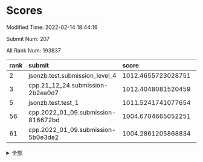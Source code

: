 # Scores

Modified Time: 2022-02-14 18:44:16

Submit Num: 207

All Rank Num: 193837

| rank |               submit               |       score        |       sigma        | pk_num |
| :--- | :--------------------------------- | :----------------- | :----------------- | :----- |
| 2    | jsonzb.test.submission_level_4     | 1012.4655723028751 | 0.820627348808536  | 3745   |
| 3    | cpp.21_12_24.submission-2b2ea0d7   | 1012.4048081520459 | 0.7937808881265357 | 3744   |
| 5    | jsonzb.test.test_1                 | 1011.5241741077654 | 0.8031840570272893 | 3743   |
| 56   | cpp.2022_01_09.submission-816672bd | 1004.6704665052251 | 0.723044761997865  | 3748   |
| 61   | cpp.2022_01_09.submission-5b0e3de2 | 1004.2861205868834 | 0.7100512877743769 | 3749   |


<details>
<summary>全部</summary>

| rank |                 submit                 |       score        |       sigma        | pk_num |
| :--- | :------------------------------------- | :----------------- | :----------------- | :----- |
| 1    | gobigger.level_3.submission_level_3_27 | 1012.4747556774016 | 0.7905440992826829 | 3748   |
| 2    | jsonzb.test.submission_level_4         | 1012.4655723028751 | 0.820627348808536  | 3745   |
| 3    | cpp.21_12_24.submission-2b2ea0d7       | 1012.4048081520459 | 0.7937808881265357 | 3744   |
| 4    | gobigger.level_3.submission_level_3_38 | 1012.196626349921  | 0.7798232050848546 | 3748   |
| 5    | jsonzb.test.test_1                     | 1011.5241741077654 | 0.8031840570272893 | 3743   |
| 6    | gobigger.level_3.submission_level_3_23 | 1011.3500694500286 | 0.7588449915945562 | 3742   |
| 7    | gobigger.level_3.submission_level_3_4  | 1011.2744833785628 | 0.7725783682897817 | 3745   |
| 8    | gobigger.level_3.submission_level_3_7  | 1011.2495144023877 | 0.7763479867204214 | 3742   |
| 9    | gobigger.level_3.submission_level_3_41 | 1011.2061597496696 | 0.7599377480115074 | 3746   |
| 10   | gobigger.level_3.submission_level_3_16 | 1011.1597254062583 | 0.7834538323377248 | 3742   |
| 11   | gobigger.level_3.submission_level_3_10 | 1011.1042959883428 | 0.8068008204834022 | 3739   |
| 12   | gobigger.level_3.submission_level_3_37 | 1010.9390723557706 | 0.7592361994089747 | 3746   |
| 13   | gobigger.level_3.submission_level_3_14 | 1010.7964845636515 | 0.7760603066092023 | 3749   |
| 14   | gobigger.level_3.submission_level_3_24 | 1010.7852563458621 | 0.7710902866292554 | 3745   |
| 15   | gobigger.level_3.submission_level_3_6  | 1010.5624521219587 | 0.788862893915463  | 3742   |
| 16   | gobigger.level_3.submission_level_3_15 | 1010.4250815126971 | 0.776423100927049  | 3745   |
| 17   | gobigger.level_3.submission_level_3_13 | 1010.4129135369083 | 0.7474563921439032 | 3745   |
| 18   | gobigger.level_3.submission_level_3_49 | 1010.3902848602027 | 0.7721843425170067 | 3746   |
| 19   | gobigger.level_3.submission_level_3_11 | 1010.3720770822729 | 0.7607864419784839 | 3744   |
| 20   | gobigger.level_3.submission_level_3_25 | 1010.3622306006553 | 0.752073900279082  | 3744   |
| 21   | gobigger.level_3.submission_level_3_40 | 1010.3262532956072 | 0.7533317223491047 | 3742   |
| 22   | gobigger.level_3.submission_level_3_19 | 1010.3255275018445 | 0.761892127423413  | 3741   |
| 23   | gobigger.level_3.submission_level_3_8  | 1010.322227375302  | 0.7589165363729095 | 3744   |
| 24   | gobigger.level_3.submission_level_3_42 | 1010.2719623479951 | 0.7493216318683132 | 3749   |
| 25   | gobigger.level_3.submission_level_3_36 | 1010.203360865217  | 0.7698737171122864 | 3745   |
| 26   | gobigger.level_3.submission_level_3_2  | 1010.0484933056516 | 0.7763580859709732 | 3741   |
| 27   | gobigger.level_3.submission_level_3_44 | 1009.8484573846695 | 0.7577008500886776 | 3748   |
| 28   | gobigger.level_3.submission_level_3_28 | 1009.8444944523682 | 0.7708681510388907 | 3745   |
| 29   | gobigger.level_3.submission_level_3_22 | 1009.7659923881615 | 0.7415955539392834 | 3744   |
| 30   | gobigger.level_3.submission_level_3_48 | 1009.6348269960268 | 0.7702040309059972 | 3749   |
| 31   | gobigger.level_3.submission_level_3_20 | 1009.6314246176012 | 0.7715732870936467 | 3748   |
| 32   | gobigger.level_3.submission_level_3_26 | 1009.609084430251  | 0.7967661105094346 | 3749   |
| 33   | gobigger.level_3.submission_level_3_30 | 1009.5656113424449 | 0.7463192712488397 | 3749   |
| 34   | gobigger.level_3.submission_level_3_45 | 1009.4796626483618 | 0.7547931937698129 | 3745   |
| 35   | gobigger.level_3.submission_level_3_3  | 1009.4543536984322 | 0.7510809593501102 | 3745   |
| 36   | gobigger.level_3.submission_level_3_1  | 1009.4482242390079 | 0.7509583943687737 | 3745   |
| 37   | gobigger.level_3.submission_level_3_29 | 1009.434571760839  | 0.7506572012410245 | 3745   |
| 38   | gobigger.level_3.submission_level_3_47 | 1009.4135570326877 | 0.7631705221065245 | 3741   |
| 39   | gobigger.level_3.submission_level_3_12 | 1009.3959117541771 | 0.7618199125683411 | 3748   |
| 40   | gobigger.level_3.submission_level_3_5  | 1009.3449245854648 | 0.7544019933239909 | 3742   |
| 41   | gobigger.level_3.submission_level_3_43 | 1009.2384984873061 | 0.7399012852660433 | 3745   |
| 42   | gobigger.level_3.submission_level_3_35 | 1008.9426548344227 | 0.7599309733235718 | 3746   |
| 43   | gobigger.level_3.submission_level_3_32 | 1008.9322475997706 | 0.743498290939948  | 3747   |
| 44   | gobigger.level_3.submission_level_3_0  | 1008.9145763502227 | 0.7555063741545176 | 3746   |
| 45   | gobigger.level_3.submission_level_3_33 | 1008.8062818483988 | 0.7430651519659568 | 3748   |
| 46   | gobigger.level_3.submission_level_3_31 | 1008.6685341766408 | 0.7776171536761932 | 3747   |
| 47   | gobigger.level_3.submission_level_3_34 | 1008.6598180113161 | 0.7456935675106603 | 3747   |
| 48   | gobigger.level_3.submission_level_3_17 | 1008.6288459020965 | 0.7381638062818789 | 3748   |
| 49   | gobigger.level_3.submission_level_3_39 | 1008.5639909442929 | 0.744151611371848  | 3752   |
| 50   | gobigger.level_3.submission_level_3_46 | 1008.5170294153154 | 0.7300409503428477 | 3741   |
| 51   | gobigger.level_3.submission_level_3_18 | 1008.4784517650493 | 0.7350484255481496 | 3750   |
| 52   | gobigger.level_3.submission_level_3_9  | 1008.3918135494743 | 0.7468731192762859 | 3745   |
| 53   | gobigger.level_3.submission_level_3_21 | 1008.2150819238838 | 0.7403069736145114 | 3750   |
| 54   | gobigger.level_1.submission_level_1_23 | 1005.3062755535005 | 0.7236495891975473 | 3742   |
| 55   | gobigger.level_1.submission_level_1_17 | 1004.7958716892515 | 0.7220143692507119 | 3748   |
| 56   | cpp.2022_01_09.submission-816672bd     | 1004.6704665052251 | 0.723044761997865  | 3748   |
| 57   | gobigger.level_1.submission_level_1_48 | 1004.5655923715896 | 0.7327392455569326 | 3750   |
| 58   | gobigger.level_1.submission_level_1_49 | 1004.4642405475614 | 0.728688450921564  | 3745   |
| 59   | gobigger.level_1.submission_level_1_14 | 1004.4526204670058 | 0.7207242943326289 | 3747   |
| 60   | gobigger.level_1.submission_level_1_29 | 1004.3423405034857 | 0.7210909861439451 | 3751   |
| 61   | cpp.2022_01_09.submission-5b0e3de2     | 1004.2861205868834 | 0.7100512877743769 | 3749   |
| 62   | gobigger.level_1.submission_level_1_33 | 1004.2620835654918 | 0.724669566335265  | 3744   |
| 63   | gobigger.level_1.submission_level_1_19 | 1004.2383229775862 | 0.7138318349479384 | 3746   |
| 64   | gobigger.level_1.submission_level_1_11 | 1004.1737583365244 | 0.709807248802723  | 3744   |
| 65   | gobigger.level_1.submission_level_1_0  | 1004.1580466263737 | 0.7198576484114458 | 3739   |
| 66   | gobigger.level_1.submission_level_1_44 | 1003.9747419299389 | 0.7209953263038191 | 3746   |
| 67   | gobigger.level_1.submission_level_1_22 | 1003.8805573080824 | 0.7168063874833659 | 3746   |
| 68   | gobigger.level_1.submission_level_1_41 | 1003.837032828016  | 0.7221158649274192 | 3745   |
| 69   | gobigger.level_1.submission_level_1_8  | 1003.7976198124771 | 0.7165879567251162 | 3748   |
| 70   | gobigger.level_1.submission_level_1_7  | 1003.7774371953951 | 0.7040903869011703 | 3747   |
| 71   | gobigger.level_1.submission_level_1_15 | 1003.701837616011  | 0.7194105345079058 | 3743   |
| 72   | gobigger.level_1.submission_level_1_13 | 1003.6558342237122 | 0.7154610822642489 | 3744   |
| 73   | gobigger.level_1.submission_level_1_34 | 1003.6347227160305 | 0.7162125074067818 | 3745   |
| 74   | gobigger.level_1.submission_level_1_26 | 1003.5412016141152 | 0.7217895074423549 | 3742   |
| 75   | gobigger.level_1.submission_level_1_18 | 1003.4872242238695 | 0.7181882331513472 | 3743   |
| 76   | gobigger.level_1.submission_level_1_20 | 1003.3825859756606 | 0.7232385425187582 | 3749   |
| 77   | gobigger.level_1.submission_level_1_30 | 1003.3803277005088 | 0.7091794631786755 | 3740   |
| 78   | gobigger.level_1.submission_level_1_27 | 1003.2864686620009 | 0.717119431054869  | 3743   |
| 79   | gobigger.level_1.submission_level_1_24 | 1003.2791390517384 | 0.7204836055907452 | 3744   |
| 80   | gobigger.level_1.submission_level_1_28 | 1003.2665259903741 | 0.7184987080573716 | 3747   |
| 81   | gobigger.level_1.submission_level_1_43 | 1003.2278074034732 | 0.7091702618347336 | 3740   |
| 82   | gobigger.level_1.submission_level_1_3  | 1003.119845159687  | 0.7170695724840954 | 3743   |
| 83   | gobigger.level_1.submission_level_1_16 | 1003.1077364767527 | 0.7225971622810331 | 3746   |
| 84   | gobigger.level_1.submission_level_1_5  | 1003.0899212320201 | 0.7260964222336037 | 3750   |
| 85   | gobigger.level_1.submission_level_1_12 | 1003.0457958733467 | 0.7120524688797099 | 3743   |
| 86   | gobigger.level_1.submission_level_1_21 | 1002.9679040337992 | 0.7127630752547568 | 3746   |
| 87   | gobigger.level_1.submission_level_1_36 | 1002.9164382967479 | 0.7158606190453284 | 3746   |
| 88   | gobigger.level_1.submission_level_1_10 | 1002.8206745149015 | 0.7201074588816564 | 3747   |
| 89   | gobigger.level_1.submission_level_1_6  | 1002.8155856233005 | 0.7141696677372997 | 3744   |
| 90   | gobigger.level_1.submission_level_1_42 | 1002.8074684015235 | 0.7255585346783273 | 3740   |
| 91   | gobigger.level_1.submission_level_1_2  | 1002.7273844552427 | 0.7217488202708263 | 3746   |
| 92   | gobigger.level_1.submission_level_1_39 | 1002.597163964182  | 0.7160914770716635 | 3748   |
| 93   | gobigger.level_1.submission_level_1_45 | 1002.5522593424496 | 0.6991792321548654 | 3740   |
| 94   | gobigger.level_1.submission_level_1_40 | 1002.4170323379117 | 0.7096694333406656 | 3751   |
| 95   | gobigger.level_1.submission_level_1_4  | 1002.3920479587977 | 0.7129252087014535 | 3743   |
| 96   | gobigger.level_1.submission_level_1_9  | 1002.3438479222784 | 0.7138965947835405 | 3746   |
| 97   | gobigger.level_1.submission_level_1_31 | 1002.3369719995984 | 0.7175360048615724 | 3747   |
| 98   | gobigger.level_1.submission_level_1_37 | 1002.3356598045501 | 0.7057247311519103 | 3747   |
| 99   | gobigger.level_1.submission_level_1_25 | 1002.2394913177272 | 0.7008394663683478 | 3740   |
| 100  | gobigger.level_1.submission_level_1_46 | 1002.1608381815499 | 0.7037869124916276 | 3742   |
| 101  | gobigger.level_1.submission_level_1_35 | 1002.1324564403333 | 0.7117706444063974 | 3745   |
| 102  | gobigger.level_1.submission_level_1_32 | 1002.094177380433  | 0.7133181925968267 | 3743   |
| 103  | gobigger.level_1.submission_level_1_1  | 1002.0919938256608 | 0.7119889129403414 | 3749   |
| 104  | gobigger.level_1.submission_level_1_47 | 1001.8599525163996 | 0.7138017915108804 | 3744   |
| 105  | gobigger.level_1.submission_level_1_38 | 1001.5128808751913 | 0.711102993366113  | 3746   |
| 106  | gobigger.random.submission_random_31   | 997.8129775164766  | 0.7032157956828173 | 3749   |
| 107  | gobigger.random.submission_random_47   | 997.2167137381144  | 0.699685622891555  | 3745   |
| 108  | gobigger.random.submission_random_7    | 997.0390047741166  | 0.714994248569884  | 3749   |
| 109  | gobigger.random.submission_random_8    | 996.9554011246526  | 0.7100501000456813 | 3744   |
| 110  | gobigger.random.submission_random_28   | 996.8874416075377  | 0.7089650045759391 | 3747   |
| 111  | gobigger.random.submission_random_26   | 996.8458545982324  | 0.7102971729992963 | 3744   |
| 112  | gobigger.random.submission_random_14   | 996.8397565451482  | 0.7084246030208082 | 3745   |
| 113  | gobigger.random.submission_random_37   | 996.8190301723706  | 0.7132409409217825 | 3746   |
| 114  | gobigger.random.submission_random_40   | 996.6585589850537  | 0.7030202125028615 | 3747   |
| 115  | gobigger.random.submission_random_30   | 996.6566776633778  | 0.7079734508031903 | 3745   |
| 116  | gobigger.random.submission_random_17   | 996.6390029354965  | 0.6972832358332067 | 3751   |
| 117  | gobigger.random.submission_random_12   | 996.6283609284535  | 0.705945788471224  | 3742   |
| 118  | gobigger.random.submission_random_39   | 996.5440521285398  | 0.7100590145615382 | 3744   |
| 119  | gobigger.random.submission_random_6    | 996.4819970101476  | 0.7180638167684776 | 3746   |
| 120  | gobigger.random.submission_random_21   | 996.3969126114322  | 0.7074170227127338 | 3745   |
| 121  | gobigger.random.submission_random_13   | 996.3797701127767  | 0.7196344368706271 | 3742   |
| 122  | gobigger.random.submission_random_23   | 996.3731044197699  | 0.707174815704007  | 3748   |
| 123  | gobigger.random.submission_random_49   | 996.3477147918788  | 0.7122756241351546 | 3742   |
| 124  | gobigger.random.submission_random_42   | 996.3308840774662  | 0.7169568298603686 | 3743   |
| 125  | gobigger.random.submission_random_25   | 996.3237912912338  | 0.7056122717021868 | 3748   |
| 126  | gobigger.random.submission_random_48   | 996.2781272732566  | 0.7126460767899572 | 3747   |
| 127  | gobigger.random.submission_random_19   | 996.2724547806793  | 0.6991558254749829 | 3748   |
| 128  | gobigger.random.submission_random_44   | 996.2338137203112  | 0.7076698134107728 | 3744   |
| 129  | gobigger.random.submission_random_43   | 996.2282579268211  | 0.7074987428467244 | 3744   |
| 130  | gobigger.random.submission_random_18   | 996.1559412813996  | 0.7130973826550646 | 3747   |
| 131  | gobigger.random.submission_random_4    | 996.0434110061783  | 0.7019148497310924 | 3750   |
| 132  | gobigger.random.submission_random_1    | 995.9912468269093  | 0.7060482363868987 | 3750   |
| 133  | gobigger.random.submission_random_33   | 995.9407970532166  | 0.7115988268775579 | 3750   |
| 134  | gobigger.random.submission_random_5    | 995.9405219740316  | 0.7036652885041802 | 3744   |
| 135  | gobigger.random.submission_random_45   | 995.912583286412   | 0.7092347671208602 | 3754   |
| 136  | gobigger.random.submission_random_9    | 995.8267552472872  | 0.7071405068859731 | 3742   |
| 137  | gobigger.random.submission_random_38   | 995.8051507560756  | 0.7174182090150808 | 3745   |
| 138  | gobigger.random.submission_random_46   | 995.780163550661   | 0.7146517062842658 | 3748   |
| 139  | gobigger.random.submission_random_15   | 995.7779403626394  | 0.7021988519885503 | 3749   |
| 140  | gobigger.random.submission_random_2    | 995.7124139185078  | 0.7020177915989227 | 3750   |
| 141  | gobigger.random.submission_random_24   | 995.6997252702149  | 0.7230031852986282 | 3748   |
| 142  | gobigger.random.submission_random_0    | 995.6193788421981  | 0.7168464710062948 | 3743   |
| 143  | gobigger.random.submission_random_27   | 995.5784869691968  | 0.7210599265716617 | 3743   |
| 144  | gobigger.random.submission_random_35   | 995.4825149381031  | 0.7187167640298947 | 3744   |
| 145  | gobigger.random.submission_random_29   | 995.2941210946337  | 0.7112525152177973 | 3749   |
| 146  | gobigger.random.submission_random_34   | 995.2704094678506  | 0.7055804549024252 | 3747   |
| 147  | gobigger.random.submission_random_3    | 995.2460485704511  | 0.7119028950680468 | 3746   |
| 148  | gobigger.random.submission_random_10   | 995.1567890783115  | 0.7082348808291294 | 3747   |
| 149  | gobigger.random.submission_random_16   | 995.109134726359   | 0.7078810144121509 | 3744   |
| 150  | gobigger.random.submission_random_20   | 995.0327919190445  | 0.706897693699204  | 3750   |
| 151  | gobigger.random.submission_random_41   | 995.0235702808036  | 0.7044983351158769 | 3749   |
| 152  | gobigger.random.submission_random_11   | 994.9561455368149  | 0.7129816680591373 | 3740   |
| 153  | gobigger.random.submission_random_36   | 994.8659215779509  | 0.7146999707054169 | 3744   |
| 154  | gobigger.level_2.submission_level_2_27 | 994.3952935913411  | 0.73199638245488   | 3745   |
| 155  | gobigger.random.submission_random_32   | 994.3888185154858  | 0.7171756626913712 | 3748   |
| 156  | gobigger.random.submission_random_22   | 994.3663152208495  | 0.7226967861419484 | 3751   |
| 157  | gobigger.level_2.submission_level_2_1  | 994.2293226029209  | 0.7248862688717452 | 3743   |
| 158  | gobigger.level_2.submission_level_2_39 | 993.980377559164   | 0.7432627087142225 | 3744   |
| 159  | gobigger.level_2.submission_level_2_0  | 993.4495999414038  | 0.7341979467907077 | 3745   |
| 160  | gobigger.level_2.submission_level_2_6  | 993.4226163955076  | 0.7323432990885175 | 3746   |
| 161  | gobigger.level_2.submission_level_2_48 | 993.1541652058138  | 0.7416526449297187 | 3744   |
| 162  | gobigger.level_2.submission_level_2_4  | 993.0547733260105  | 0.7370457653546453 | 3748   |
| 163  | gobigger.level_2.submission_level_2_44 | 992.8802323243287  | 0.7315336532914491 | 3741   |
| 164  | gobigger.level_2.submission_level_2_49 | 992.8466380856953  | 0.7314809967576312 | 3750   |
| 165  | gobigger.level_2.submission_level_2_14 | 992.8366537153145  | 0.7283982841196287 | 3744   |
| 166  | gobigger.level_2.submission_level_2_2  | 992.8232511837547  | 0.7368159494047505 | 3750   |
| 167  | gobigger.level_2.submission_level_2_26 | 992.7630341543703  | 0.7311222614193916 | 3750   |
| 168  | gobigger.level_2.submission_level_2_10 | 992.7068838809935  | 0.7420006830038276 | 3748   |
| 169  | gobigger.level_2.submission_level_2_21 | 992.6622417041244  | 0.7354638913623956 | 3748   |
| 170  | gobigger.level_2.submission_level_2_8  | 992.5379940161498  | 0.7451302662983932 | 3745   |
| 171  | gobigger.level_2.submission_level_2_34 | 992.4070882086073  | 0.7515061432500075 | 3744   |
| 172  | gobigger.level_2.submission_level_2_46 | 992.3999365781273  | 0.7379560200296582 | 3744   |
| 173  | gobigger.level_2.submission_level_2_37 | 992.3579666547844  | 0.7344418519369543 | 3750   |
| 174  | gobigger.level_2.submission_level_2_3  | 992.33064165184    | 0.7317344677014332 | 3744   |
| 175  | gobigger.level_2.submission_level_2_42 | 992.3236161146089  | 0.7679848260332353 | 3746   |
| 176  | gobigger.level_2.submission_level_2_36 | 992.3192456265973  | 0.7536923832196943 | 3745   |
| 177  | gobigger.level_2.submission_level_2_47 | 992.2800192859498  | 0.730047546209161  | 3749   |
| 178  | gobigger.level_2.submission_level_2_23 | 992.2158206031282  | 0.7438371530354532 | 3745   |
| 179  | gobigger.level_2.submission_level_2_7  | 992.1917344255507  | 0.7450532347197989 | 3745   |
| 180  | gobigger.level_2.submission_level_2_25 | 992.1816004781855  | 0.7375816380347523 | 3747   |
| 181  | gobigger.level_2.submission_level_2_28 | 992.1696838117686  | 0.7459168531768028 | 3738   |
| 182  | gobigger.level_2.submission_level_2_33 | 992.1289354030349  | 0.7686969370243297 | 3744   |
| 183  | gobigger.level_2.submission_level_2_5  | 992.0314119765503  | 0.7436938206354831 | 3740   |
| 184  | gobigger.level_2.submission_level_2_43 | 991.9428651362459  | 0.7387951436090412 | 3745   |
| 185  | gobigger.level_2.submission_level_2_40 | 991.9051178167412  | 0.7438335958658667 | 3742   |
| 186  | gobigger.level_2.submission_level_2_9  | 991.8590515907115  | 0.7478569074918602 | 3740   |
| 187  | gobigger.level_2.submission_level_2_35 | 991.8310384597321  | 0.7485538363625928 | 3744   |
| 188  | gobigger.level_2.submission_level_2_31 | 991.7299884374073  | 0.7593533686582908 | 3748   |
| 189  | gobigger.level_2.submission_level_2_11 | 991.717522073378   | 0.7376210620601904 | 3744   |
| 190  | gobigger.level_2.submission_level_2_15 | 991.700801630766   | 0.7603912600315065 | 3745   |
| 191  | gobigger.level_2.submission_level_2_30 | 991.683973962771   | 0.7518589301751841 | 3746   |
| 192  | gobigger.level_2.submission_level_2_22 | 991.6721034136045  | 0.7326575012437039 | 3751   |
| 193  | gobigger.level_2.submission_level_2_13 | 991.5627627366003  | 0.7521297319377925 | 3747   |
| 194  | gobigger.level_2.submission_level_2_12 | 991.4134952913445  | 0.7461656269228922 | 3745   |
| 195  | gobigger.level_2.submission_level_2_29 | 991.3475807644239  | 0.7674381485499696 | 3744   |
| 196  | gobigger.level_2.submission_level_2_38 | 991.338360407997   | 0.764226600276162  | 3745   |
| 197  | gobigger.level_2.submission_level_2_20 | 991.2115326843253  | 0.7624985187288936 | 3748   |
| 198  | gobigger.level_2.submission_level_2_45 | 991.210599209886   | 0.7531323266273137 | 3743   |
| 199  | gobigger.level_2.submission_level_2_41 | 990.9418691065868  | 0.7546785507680788 | 3749   |
| 200  | gobigger.level_2.submission_level_2_24 | 990.8769013030685  | 0.7737786035479014 | 3750   |
| 201  | gobigger.level_2.submission_level_2_16 | 990.8699147127718  | 0.7545513520551486 | 3752   |
| 202  | gobigger.level_2.submission_level_2_18 | 990.8418617428625  | 0.7566234100438631 | 3751   |
| 203  | gobigger.level_2.submission_level_2_17 | 990.8013855313515  | 0.7530426600785655 | 3745   |
| 204  | gobigger.level_2.submission_level_2_32 | 990.2166273404658  | 0.7619961253467623 | 3747   |
| 205  | gobigger.level_2.submission_level_2_19 | 990.031334531333   | 0.7661728427182041 | 3744   |
| 206  | gobigger.none.submission_none_0        | 977.1569701274611  | 1.4622135972405637 | 3748   |
| 207  | gobigger.none.submission_none_1        | 976.963855193449   | 1.3454532553062781 | 3745   |

</details>